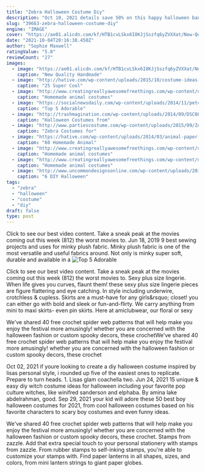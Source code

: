 ```yaml
---
title: "Zebra Halloween Costume Diy"
description: "Oct 10, 2021 details save 50% on this happy halloween banner and body parts today at amazon after coupon. Score it for $6.45 after discount. Use amazon prime to qualify for free shipping, otherwise"
slug: "39663-zebra-halloween-costume-diy"
engine: "IMAGE"
cover: "https://ae01.alicdn.com/kf/HTB1cvLSkx6I8KJjSszfq6yZVXXat/New-Quality-Handmade-DIY-Mask-Halloween-Cute-Zebra-Mask-Cosplay-Costume-Paper-Mache-Pulp-Mask.jpg"
date: "2021-10-04T20:16:38.450Z"
author: "Sophie Maxwell"
ratingValue: "5.0"
reviewCount: "27"
images:
  - image: "https://ae01.alicdn.com/kf/HTB1cvLSkx6I8KJjSszfq6yZVXXat/New-Quality-Handmade-DIY-Mask-Halloween-Cute-Zebra-Mask-Cosplay-Costume-Paper-Mache-Pulp-Mask.jpg"
    caption: "New Quality Handmade"
  - image: "http://hative.com/wp-content/uploads/2015/10/costume-ideas-tutorials/9-diy-costume-ideas-tutorials-for-halloween.jpg"
    caption: "25 Super Cool"
  - image: "http://www.creatingreallyawesomefreethings.com/wp-content/uploads/2014/10/Quick-and-Easy-Halloween-Costume.jpg"
    caption: "Homemade animal costumes"
  - image: "https://socialnewsdaily.com/wp-content/uploads/2014/11/petcostume2.jpg"
    caption: "Top 5 Adorable"
  - image: "http://trashmagination.com/wp-content/uploads/2014/09/DSC08170-768x1024.jpg"
    caption: "Halloween Costumes from"
  - image: "http://www.partiescostume.com/wp-content/uploads/2015/09/Zebra-Halloween-Costumes.jpg"
    caption: "Zebra Costumes for"
  - image: "https://hative.com/wp-content/uploads/2014/03/animal-paper-roll-crafts/54-homemade-zebra-kid-craft.jpg"
    caption: "60 Homemade Animal"
  - image: "http://www.creatingreallyawesomefreethings.com/wp-content/uploads/2014/09/Panda-1-COVER.jpg"
    caption: "Homemade animal costumes"
  - image: "http://www.creatingreallyawesomefreethings.com/wp-content/uploads/2014/10/chickie-graham.jpg"
    caption: "Homemade animal costumes"
  - image: "http://www.uncommondesignsonline.com/wp-content/uploads/2013/09/american-girl-witch-halloween-costume.jpg?9a11e7"
    caption: "6 DIY Halloween"
tags:
  - "zebra"
  - "halloween"
  - "costume"
  - "diy"
draft: false
type: post
---
```


Click to see our best video content. Take a sneak peak at the movies coming out this week (812) the worst movies to. Jun 18, 2019 9 best sewing projects and uses for minky plush fabric. Minky plush fabric is one of the most versatile and useful fabrics around. Not only is minky super soft, durable and available in a
![Top 5 Adorable](https://socialnewsdaily.com/wp-content/uploads/2014/11/petcostume2.jpg "Top 5 Adorable")

Click to see our best video content. Take a sneak peak at the movies coming out this week (812) the worst movies to. Sexy plus size lingerie. When life gives you curves, flaunt them! these sexy plus size lingerie pieces are figure flattering and eye catching. In style including underwire, crotchless &amp; cupless. Skirts are a must-have for any girls&amp;rsquo; closet! you can either go with bold and sleek or fun-and-flirty. We carry anything from mini to maxi skirts- even pin skirts. Here at amiclubwear, our floral or sexy
<!--inArticleAds-->

<!--galleryOne-->

We've shared 40 free crochet spider web patterns that will help make you enjoy the festival more amusingly! whether you are concerned with the halloween fashion or custom spooky decors, these crochetWe've shared 40 free crochet spider web patterns that will help make you enjoy the festival more amusingly! whether you are concerned with the halloween fashion or custom spooky decors, these crochet
<!--inArticleAds-->

<!--galleryTwo-->

Oct 02, 2021 if youre looking to create a diy halloween costume inspired by lisas personal style, i rounded up five of the easiest ones to replicate. Prepare to turn heads. 1. Lisas glam coachella two. Jun 24, 2021 15 unique & easy diy witch costume ideas for halloween including your favorite pop culture witches, like winifred sanderson and elphaba. By amina lake abdelrahman, good. Sep 29, 2021 your kid will adore these 50 best boy halloween costumes for 2021, from cool halloween costumes based on his favorite characters to scary boy costumes and even funny ideas.
<!--galleryThree-->

We've shared 40 free crochet spider web patterns that will help make you enjoy the festival more amusingly! whether you are concerned with the halloween fashion or custom spooky decors, these crochet. Stamps from zazzle. Add that extra special touch to your personal stationery with stamps from zazzle. From rubber stamps to self-inking stamps, you're able to customize your stamps with. Find paper lanterns in all shapes, sizes, and colors, from mini lantern strings to giant paper globes.